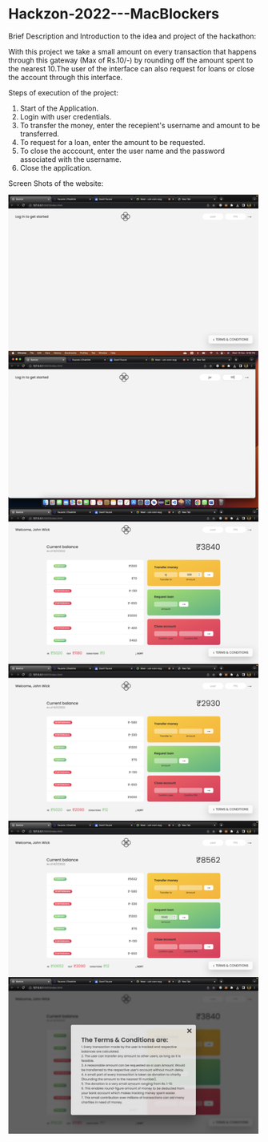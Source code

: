 # Hackzon-2022---MacBlockers

Brief Description and Introduction to the idea and project of the hackathon:

With this project we take a small amount on every transaction that happens through this gateway (Max of Rs.10/-) by rounding off the amount spent to the nearest 10.The user of the interface can also request for loans or close the account through this interface.

Steps of execution of the project:

1. Start of the Application.
2. Login with user credentials.
3. To transfer the money, enter the recepient's username and amount to be transferred. 
4. To request for a loan, enter the amount to be requested. 
5. To close the acccount, enter the user name and the password associated with the username.
6. Close the application.

Screen Shots of the website:

<img src="./hack_images/Screenshot 2022-11-16 at 9.55.53 PM.png" width="500" align="middle">
<img src="./hack_images/Screenshot 2022-11-16 at 9.58.42 PM.png" width="500" align="middle">
<img src="./hack_images/Screenshot 2022-11-16 at 9.56.29 PM.png" width="500" align="middle">
<img src="./hack_images/Screenshot 2022-11-16 at 9.56.58 PM.png" width="500" align="middle">
<img src="./hack_images/Screenshot 2022-11-16 at 9.57.11 PM.png" width="500" align="middle">
<img src="./hack_images/Screenshot 2022-11-16 at 9.56.10 PM.png" width="500" align="middle">



